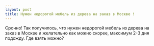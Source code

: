 ```yaml
---
layout: post 
title: Нужен недорогой мебель из дерева на заказ в Москве ! 
--- 
```

Срочно! Так получилось, что нужен недорогой мебель из дерева на заказ в Москве и желательно как можно скорее, максимум 2-3 дня подожду. Где взять можно?